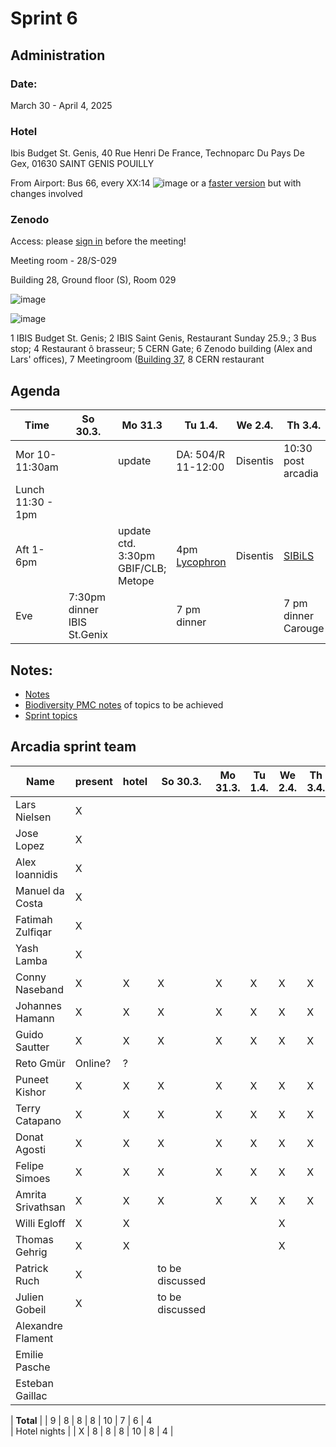 # Sprint 6
## Administration
### Date:
March 30 - April 4, 2025

### Hotel
Ibis Budget St. Genis, 40 Rue Henri De France, Technoparc Du Pays De Gex, 01630 SAINT GENIS POUILLY 

From Airport: Bus 66, every XX:14
![image](https://user-images.githubusercontent.com/4609956/190636029-3ac34105-6f97-45b1-8e73-577f4f34c4f2.png)
or a [faster version](https://www.google.com/maps/dir/Gen%C3%A8ve+A%C3%A9roport+(GVA),+Route+de+l'A%C3%A9roport,+Grand-Saconnex/Saint-Genis-Pouilly,+France/@46.2382483,6.0405504,13z/am=t/data=!3m1!4b1!4m14!4m13!1m5!1m1!1s0x478c6480ae239337:0xe511a9f24eb8a630!2m2!1d6.1090888!2d46.2369794!1m5!1m1!1s0x478c62697a1fc077:0x408ab2ae4c20490!2m2!1d6.02513!2d46.2437479!5i2!11m1!5shttps:%2F%2Fgoogleads.g.doubleclick.net%2Fpagead%2Fconversion%2F%3Fai%3DCC4bSRmgkY9OuCsaO9fgPromTqAyYwPWdZN3xu9znD5Ga6-mODhABIJfmnWVg9Y27gZgEoAH3qaXKAsgBCakCtdlbgzRmsT7gAgCoAwHIA8sEqgSJAk_QbXqc_vV24OmP1HaU6OQ3d90_YIao_eaPDo2hyyWNbUIdzB4qyT6E5g6JSewqzF1cFyL2Kv0L7dj5EsDENYOqQkmm-cS35mrllrUkNXQXLz1Okh9-9Wollhzx3pzUehwFiw1Coy78JwkRjL9PZ_1jfrL8EOENmIJ4bbMp8ew9Wu1BILeOl1zsOJwRt1P71N9OcyBeGEs4WCqPn-QRLHDJ4FEFuwvF4i0T1SFMDhXWoDqz7fXSM1mNaRNGB2C-RMKMmWLbDK7O1io4g1qwAUBQRNf1zrSauopm2EJ6ZIdCi7gKKyb8aaCTorU3nz0Ixa3rklXxd4uXv4xC2H_Qbk6LiOeJoxogQtTABIyKofS7AuAEAaAGLoAH8dXatQGoB47OG6gHk9gbqAfulrECqAf-nrECqAeko7ECqAfVyRuoB6a-G6gHmgaoB_PRG6gHltgbqAeqm7ECqAffn7EC2AcA0ggPCIBhEAEYHTICigI6AoBAsQmvBMIX3VlubIAKAYoKFWh0dHA6Ly93d3cuYmVsZ2VzLmNoL5gLAcgLAeALAYAMAbgMAbgTiATYEwrQFQH4FgGAFwE%26sigh%3DlrZ15eh8Tv8%26label%3D_AITNAME_%26value%3D_AITVALUE_) but with changes involved

### Zenodo
Access: please [sign in](https://github.com/plazi/arcadia-project/issues/268) before the meeting!

Meeting room - 28/S-029

Building 28, Ground floor (S), Room 029


![image](https://user-images.githubusercontent.com/4609956/190636707-d4cce098-471e-4478-9a52-e29db59ca90b.png)


![image](https://github.com/plazi/arcadia-project/assets/4609956/dd824747-2ab4-4463-aca7-bcc32db9d86e)


1 IBIS Budget St. Genis; 2 IBIS Saint Genis, Restaurant Sunday 25.9.; 3 Bus stop; 4 Restaurant ô brasseur; 5 CERN Gate; 6 Zenodo building (Alex and Lars' offices), 7 Meetingroom ([Building 37](https://indico.cern.ch/event/579913/attachments/1536956/2408271/Plan_du_CERN.pdf), 8 CERN restaurant


## Agenda


| Time              |  So 30.3. | Mo 31.3 | Tu 1.4. | We 2.4. | Th 3.4. | Fr 4.4. | 
| -------------------|-----------|-----------|-----------|----------|----------|----------|
| Mor 10-11:30am     |           |  update   |  DA: 504/R 11-12:00        |     Disentis     | 10:30 post arcadia        |          |
| Lunch 11:30 - 1pm  |           |           |           |          |          |          |
| Aft 1-6pm          |           |  update ctd. 3:30pm GBIF/CLB; Metope      |4pm [Lycophron](https://github.com/plazi/arcadia-project/issues/251) | Disentis   | [SIBiLS](https://docs.google.com/document/d/1HcyJhvg1TNgav8csZzYm2jYcgMNwZcxTBeloQTEE9H8/edit) |       |
| Eve                |  7:30pm dinner IBIS St.Genix | | 7 pm dinner| | 7 pm dinner Carouge| |



## Notes:
* [Notes](https://docs.google.com/document/d/1HU46uaEnJtGro6os4gZAcQUCTjBW_xTjCA_xjupWw14/edit?tab=t.0#heading=h.tp5g82iibn31)
* [Biodiversity PMC notes](https://docs.google.com/document/d/1VctIL72VbpFUdLv8EEL10HumXv0k-wM19LDgut2269o/edit?tab=t.0) of topics to be achieved
* [Sprint topics](https://github.com/plazi/arcadia-project/issues/263#issue-2632225560)

## Arcadia sprint team

| Name           | present | hotel|  So 30.3. | Mo 31.3. | Tu 1.4. | We 2.4. | Th 3.4. | Fr 4.4. | Sa 5.4. | So 6.4. | 
| ---------------|---------|----- |----------|---------|---------|---------|---------|---------|---------|---------|   
| Lars Nielsen   | X       |      |  
| Jose Lopez     | X       |      |  
| Alex Ioannidis | X       |      |  
| Manuel da Costa | X       |      |  
| Fatimah Zulfiqar | X       |      |  
| Yash Lamba          | X       |      |  
| Conny Naseband | X       | X    | X    | X    | X    | X    | X    | X    |      |   
| Johannes Hamann | X      | X    | X    | X    | X    | X    | X    | X    |  
| Guido Sautter  | X       | X    | X    | X    | X    | X    | X    | X    |      |  
| Reto Gmür      | Online? | ?    |  
| Puneet Kishor  | X       | X    | X    | X    | X    | X    | X    | X    | X    |  
| Terry Catapano | X       | X    | X    | X    | X    | X    | X    | X    | X    | 
| Donat Agosti   | X       | X    | X    | X    | X    | X    | X    |      |  
| Felipe Simoes  | X       | X    | X    | X    | X    | X    | X    | X    | X    |   
| Amrita Srivathsan | X    | X    | X    | X    | X    | X    | X    | X    | X    |    
| Willi Egloff   | X       | X    |      |      |      | X    | 
| Thomas Gehrig  | X       | X    |      |      |      | X    | 
| Patrick Ruch   | X       |      | to be discussed
| Julien Gobeil  | X       |      | to be discussed
| Alexandre Flament |
| Emilie Pasche |
| Esteban Gaillac | 

| **Total**      |         |  9   | 8    | 8    | 8    | 10     | 7    | 6   |  4  
| Hotel nights   |         |  X   | 8    | 8    | 8    | 10     | 8    | 4   |
